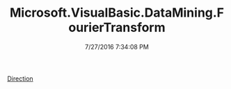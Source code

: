 ﻿---
title: Microsoft.VisualBasic.DataMining.FourierTransform
date: 7/27/2016 7:34:08 PM
---

[Direction](T-Microsoft.VisualBasic.DataMining.FourierTransform.Direction.html)

